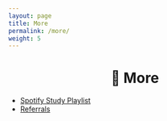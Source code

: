 ```yaml
---
layout: page
title: More
permalink: /more/
weight: 5
---
```

<h1 style="text-align:center;" >🍉 More</h1>


* [Spotify Study Playlist](https://open.spotify.com/playlist/6mtQxnGRYzAzILoJBPPcey?si=9Q8hWMgVSVWNEnyordHkyQ)
* [Referrals](/more/referrals)